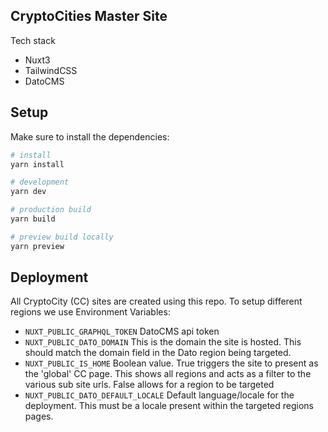 ## CryptoCities Master Site

Tech stack
- Nuxt3
- TailwindCSS
- DatoCMS

## Setup

Make sure to install the dependencies:

```bash
# install
yarn install

# development
yarn dev

# production build
yarn build

# preview build locally
yarn preview

```

## Deployment

All CryptoCity (CC) sites are created using this repo. To setup different regions we use Environment Variables:

- `NUXT_PUBLIC_GRAPHQL_TOKEN` DatoCMS api token
- `NUXT_PUBLIC_DATO_DOMAIN` This is the domain the site is hosted. This should match the domain field in the Dato region being targeted.
- `NUXT_PUBLIC_IS_HOME` Boolean value. True triggers the site to present as the 'global' CC page. This shows all regions and acts as a filter to the various sub site urls. False allows for a region to be targeted
- `NUXT_PUBLIC_DATO_DEFAULT_LOCALE` Default language/locale for the deployment. This must be a locale present within the targeted regions pages.
